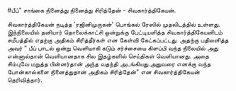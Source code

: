 #பீப்" சாங்கை நினைத்து நினைத்து சிரித்தேன் - சிவகார்த்திகேயன்.

சிவகார்த்திகேயன் நடித்த 'ரஜினிமுருகன்' பொங்கல் ரேஸில் முதலிடத்தில் உள்ளது. இந்நிலையில் தனியார் தொலைக்காட்சி ஒன்றுக்கு பேட்டியளித்த சிவகார்த்திகேயனிடம் சமீபத்தில் எதற்கு அதிகம் சிரித்தீர்கள் என கேள்வி கேட்கப்பட்டது. அதற்கு பதிலளித்த அவர் " பீப் பாடல் ஒன்று வெளியாகி கடும் சர்ச்சையை கிளப்பி வந்த நிலையில் அது என்னால்தான் வெளியானதாக  சில இதழ்களில் செய்திகள் வெளியானது. அதை சிம்புவே மறுத்த பின்னர்தான் அந்த வதந்தி அடங்கியது.அதுவரை எனக்கு வந்த போன்கால்களை நினைத்துதான் அதிகம் சிரித்தேன்" என சிவகார்த்திகேயன் தெரிவித்தார்.
